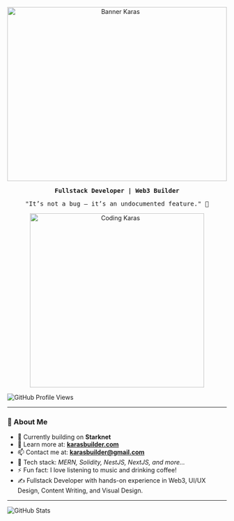 <p align="center">
  <img src="assets/banner.png" alt="Banner Karas" width="100%" height="400px" />
</p>

<p align="center">
  <samp><strong>Fullstack Developer | Web3 Builder</strong></samp>
</p>

<p align="center">
  <samp>"It’s not a bug – it’s an undocumented feature." 👾</samp>
</p>

<p align="center">
  <img src="assets/gif/giphy.gif" alt="Coding Karas" width="400px" />
</p>

<p align="left">
  <img src="https://komarev.com/ghpvc/?username=karasbuilder&style=flat-square&color=f6b846" alt="GitHub Profile Views" />
</p>

---

### 👋 About Me

- 🌱 Currently building on **Starknet**
- 🔗 Learn more at: [**karasbuilder.com**](https://www.karasbuilder.com/)
- 📫 Contact me at: **karasbuilder@gmail.com**
- 💬 Tech stack: _MERN, Solidity, NestJS, NextJS, and more..._
- ⚡ Fun fact: I love listening to music and drinking coffee!
- ✍ Fullstack Developer with hands-on experience in Web3, UI/UX Design, Content Writing, and Visual Design.
---

<p align="left">
  <img src="https://github-readme-stats-sigma-pink-77.vercel.app/api?username=karasbuilder&show_icons=true&theme=transparent" alt="GitHub Stats" />
</p>

